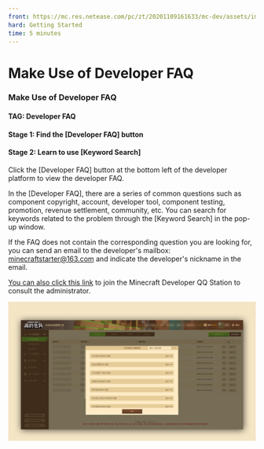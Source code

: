 ```yaml
--- 
front: https://mc.res.netease.com/pc/zt/20201109161633/mc-dev/assets/img/wenti_images001.3315565c.png 
hard: Getting Started 
time: 5 minutes 
--- 
```

# Make Use of Developer FAQ 

### Make Use of Developer FAQ 

#### TAG: Developer FAQ 

#### Stage 1: Find the [Developer FAQ] button 

#### Stage 2: Learn to use [Keyword Search] 



Click the [Developer FAQ] button at the bottom left of the developer platform to view the developer FAQ. 

In the [Developer FAQ], there are a series of common questions such as component copyright, account, developer tool, component testing, promotion, revenue settlement, community, etc. You can search for keywords related to the problem through the [Keyword Search] in the pop-up window. 

If the FAQ does not contain the corresponding question you are looking for, you can send an email to the developer's mailbox: [minecraftstarter@163.com](mailto:minecraftstarter@163.com) and indicate the developer's nickname in the email. 

[You can also click this link](https://qun.qq.com/qqweb/qunpro/share?_wv=3&_wwv=128&inviteCode=1VX5Hn&from=181074&biz=ka&shareSource=5#/pc) to join the Minecraft Developer QQ Station to consult the administrator. 

![](./images/wenti_images001.png) 


